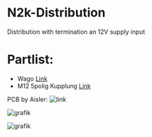 # N2k-Distribution

Distribution with termination an 12V supply input

# Partlist:

- Wago [Link](https://www.reichelt.de/index.html?ACTION=446&LA=446&nbc=1&q=wago%20236-405)
- M12 5polig Kupplung [Link](https://www.reichelt.de/einbausteckverbinder-m12-5-pol-kupplung-lut-1221-t9cp05-p223035.html?CCOUNTRY=445&LANGUAGE=de&nbc=1&&r=1)
  
PCB by Aisler: ![link](https://www.aisler.de/astec-gmbh/n2k/tmpnbhgjto0)

![grafik](https://github.com/gerryvel/N2k-Distribution/assets/17195231/d91618b4-8090-4968-949f-54d8359c2f19)

![grafik](https://github.com/gerryvel/N2k-Distribution/assets/17195231/2ca998d7-94f0-4c44-a827-042b4bbdf539)

